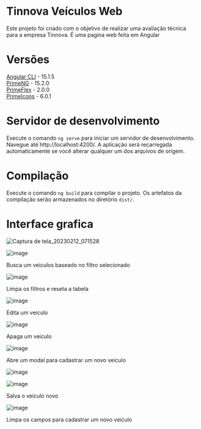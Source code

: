 # Tinnova Veículos Web
Este projeto foi criado com o objetivo de realizar uma avaliação técnica para a empresa Tinnova. É uma pagina web feita em Angular

# Versões
[Angular CLI](https://github.com/angular/angular-cli) - 15.1.5  
[PrimeNG](https://primeng.org/) - 15.2.0   
[PrimeFlex](https://primeng.org/) - 2.0.0  
[PrimeIcons](https://primeng.org/) - 6.0.1   

# Servidor de desenvolvimento
Execute o comando `ng serve` para iniciar um servidor de desenvolvimento. Navegue até http://localhost:4200/. A aplicação será recarregada automaticamente se você alterar qualquer um dos arquivos de origem.

# Compilação
Execute o comando `ng build` para compilar o projeto. Os artefatos da compilação serão armazenados no diretório `dist/`.

# Interface grafica
![Captura de tela_20230212_071528](https://user-images.githubusercontent.com/37274014/218305564-cff4a9f1-5e7d-4765-8018-a3152286162a.png)

![image](https://user-images.githubusercontent.com/37274014/218305585-8e105659-0d96-46ac-8e8a-3a5d45bdec7e.png)  

Busca um veiculos baseado no filtro selecionado  

![image](https://user-images.githubusercontent.com/37274014/218305683-0122003d-ea8a-4a67-968b-4c60ad9fc112.png)  

Limpa os filtros e reseta a tabela  

![image](https://user-images.githubusercontent.com/37274014/218305716-c417fd01-0318-46d1-a332-5f6ae3a578a2.png)  

Edita um veiculo  

![image](https://user-images.githubusercontent.com/37274014/218305738-c0755e89-50ff-447e-af96-f5cfc4398adb.png)  

Apaga um veiculo  

![image](https://user-images.githubusercontent.com/37274014/218305772-2c6b36f6-2737-4e49-88df-99ec4aea2c75.png)  

Abre um modal para cadastrar um novo veiculo  

![image](https://user-images.githubusercontent.com/37274014/218305824-fa92a219-f49b-4ccd-b499-f206ff583b10.png)  

![image](https://user-images.githubusercontent.com/37274014/218305854-480db92c-24d6-41b6-a8e1-49d01c39e659.png)  

Salva o veiculo novo  

![image](https://user-images.githubusercontent.com/37274014/218305868-d564ee4b-99b3-4d61-bf13-d87fb184a668.png)  

Limpa os campos para cadastrar um novo veiculo
